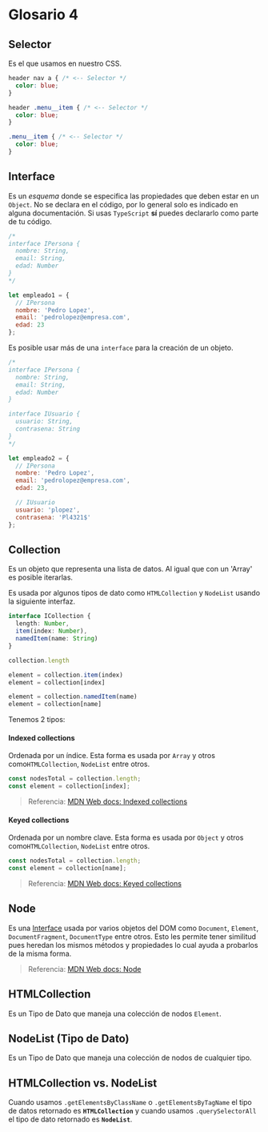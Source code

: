 # Glosario 4


## Selector

Es el que usamos en nuestro CSS.

```css
header nav a { /* <-- Selector */
  color: blue;
}

header .menu__item { /* <-- Selector */
  color: blue;
}

.menu__item { /* <-- Selector */
  color: blue;
}
```


## Interface

Es un _esquema_ donde se especifica las propiedades que deben estar en un `Object`. No se declara en el código, por lo general solo es indicado en alguna documentación. Si usas `TypeScript` **sí** puedes declararlo como parte de tu código.

```js
/*
interface IPersona {
  nombre: String,
  email: String,
  edad: Number
}
*/

let empleado1 = {
  // IPersona
  nombre: 'Pedro Lopez',
  email: 'pedrolopez@empresa.com',
  edad: 23
};
```

Es posible usar más de una `interface` para la creación de un objeto.

```js
/*
interface IPersona {
  nombre: String,
  email: String,
  edad: Number
}

interface IUsuario {
  usuario: String,
  contrasena: String
}
*/

let empleado2 = {
  // IPersona
  nombre: 'Pedro Lopez',
  email: 'pedrolopez@empresa.com',
  edad: 23,

  // IUsuario
  usuario: 'plopez',
  contrasena: 'Pl4321$'
};
```


## Collection

Es un objeto que representa una lista de datos. Al igual que con un 'Array' es posible iterarlas.

Es usada por algunos tipos de dato como `HTMLCollection` y `NodeList` usando la siguiente interfaz.

```typescript
interface ICollection {
  length: Number,
  item(index: Number),
  namedItem(name: String)
}
```
```js
collection.length

element = collection.item(index)
element = collection[index]

element = collection.namedItem(name)
element = collection[name]
```

Tenemos 2 tipos:


#### Indexed collections

Ordenada por un índice. Esta forma es usada por `Array` y otros como`HTMLCollection`, `NodeList` entre otros.

```js
const nodesTotal = collection.length;
const element = collection[index];
```

> Referencia: [MDN Web docs: Indexed collections](https://developer.mozilla.org/en-US/docs/Web/JavaScript/Guide/Indexed_collections)


#### Keyed collections

Ordenada por un nombre clave. Esta forma es usada por `Object` y otros como`HTMLCollection`, `NodeList` entre otros.

```js
const nodesTotal = collection.length;
const element = collection[name];
```

> Referencia: [MDN Web docs: Keyed collections](https://developer.mozilla.org/en-US/docs/Web/JavaScript/Guide/Keyed_collections)


## Node

Es una [Interface](./glosario-4.md#Interface) usada por varios objetos del DOM como `Document`, `Element`, `DocumentFragment`, `DocumentType` entre otros. Esto les permite tener similitud pues heredan los mismos métodos y propiedades lo cual ayuda a probarlos de la misma forma.

> Referencia: [MDN Web docs: Node](https://developer.mozilla.org/en-US/docs/Web/API/Node)


## HTMLCollection

Es un Tipo de Dato que maneja una colección de nodos `Element`.


## NodeList (Tipo de Dato)

Es un Tipo de Dato que maneja una colección de nodos de cualquier tipo.


## HTMLCollection vs. NodeList

Cuando usamos `.getElementsByClassName` o `.getElementsByTagName` el tipo de datos retornado es **`HTMLCollection`** y cuando usamos `.querySelectorAll` el tipo de dato retornado es **`NodeList`**.

